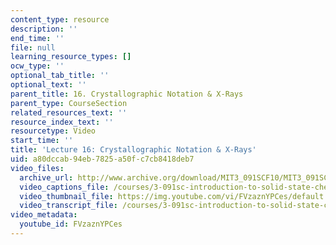 ```yaml
---
content_type: resource
description: ''
end_time: ''
file: null
learning_resource_types: []
ocw_type: ''
optional_tab_title: ''
optional_text: ''
parent_title: 16. Crystallographic Notation & X-Rays
parent_type: CourseSection
related_resources_text: ''
resource_index_text: ''
resourcetype: Video
start_time: ''
title: 'Lecture 16: Crystallographic Notation & X-Rays'
uid: a80dccab-94eb-7825-a50f-c7cb8418deb7
video_files:
  archive_url: http://www.archive.org/download/MIT3_091SCF10/MIT3_091SCF10lec16_300k.mp4
  video_captions_file: /courses/3-091sc-introduction-to-solid-state-chemistry-fall-2010/ac80de76ff065167a24538bab3171d1d_FVzaznYPCes.vtt
  video_thumbnail_file: https://img.youtube.com/vi/FVzaznYPCes/default.jpg
  video_transcript_file: /courses/3-091sc-introduction-to-solid-state-chemistry-fall-2010/bac4e65978febc4b8a6f7dbfecb62c2c_FVzaznYPCes.pdf
video_metadata:
  youtube_id: FVzaznYPCes
---
```

